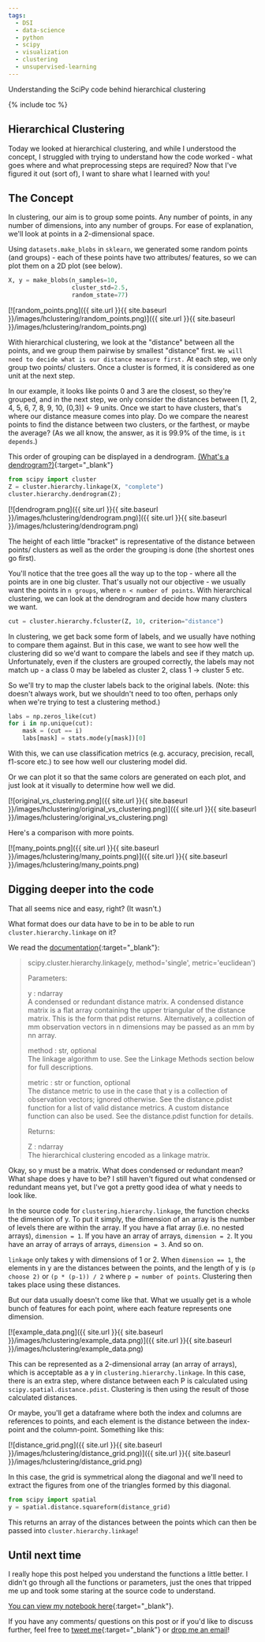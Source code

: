 ```yaml
---
tags:
  - DSI
  - data-science
  - python
  - scipy
  - visualization
  - clustering
  - unsupervised-learning
---
```

Understanding the SciPy code behind hierarchical clustering

{% include toc %}

## Hierarchical Clustering
Today we looked at hierarchical clustering, and while I understood the concept, I struggled with trying to understand how the code worked - what goes where and what preprocessing steps are required? Now that I've figured it out (sort of), I want to share what I learned with you!

## The Concept
In clustering, our aim is to group some points. Any number of points, in any number of dimensions, into any number of groups. For ease of explanation, we'll look at points in a 2-dimensional space.

Using `datasets.make_blobs` in `sklearn`, we generated some random points (and groups) - each of these points have two attributes/ features, so we can plot them on a 2D plot (see below).

```python
X, y = make_blobs(n_samples=10,
                  cluster_std=2.5,
                  random_state=77)
```

[![random_points.png]({{ site.url }}{{ site.baseurl }}/images/hclustering/random_points.png)]({{ site.url }}{{ site.baseurl }}/images/hclustering/random_points.png)

With hierarchical clustering, we look at the "distance" between all the points, and we group them pairwise by smallest "distance" first. `We will need to decide what is our distance measure first.` At each step, we only group two points/ clusters. Once a cluster is formed, it is considered as one unit at the next step.

In our example, it looks like points 0 and 3 are the closest, so they're grouped, and in the next step, we only consider the distances between [1, 2, 4, 5, 6, 7, 8, 9, 10, (0,3)] <- 9 units. Once we start to have clusters, that's where our distance measure comes into play. Do we compare the nearest points to find the distance between two clusters, or the farthest, or maybe the average? (As we all know, the answer, as it is 99.9% of the time, is `it depends`.)

This order of grouping can be displayed in a dendrogram. [(What's a dendrogram?)](https://en.wikipedia.org/wiki/Dendrogram){:target="_blank"}

```python
from scipy import cluster
Z = cluster.hierarchy.linkage(X, "complete")
cluster.hierarchy.dendrogram(Z);
```

[![dendrogram.png]({{ site.url }}{{ site.baseurl }}/images/hclustering/dendrogram.png)]({{ site.url }}{{ site.baseurl }}/images/hclustering/dendrogram.png)

The height of each little "bracket" is representative of the distance between points/ clusters as well as the order the grouping is done (the shortest ones go first).

You'll notice that the tree goes all the way up to the top - where all the points are in one big cluster. That's usually not our objective - we usually want the points in `n groups`, where `n < number of points`. With hierarchical clustering, we can look at the dendrogram and decide how many clusters we want.

```python
cut = cluster.hierarchy.fcluster(Z, 10, criterion="distance")
```

In clustering, we get back some form of labels, and we usually have nothing to compare them against. But in this case, we want to see how well the clustering did so we'd want to compare the labels and see if they match up. Unfortunately, even if the clusters are grouped correctly, the labels may not match up - a class 0 may be labeled as cluster 2, class 1 -> cluster 5 etc.

So we'll try to map the cluster labels back to the original labels. (Note: this doesn't always work, but we shouldn't need to too often, perhaps only when we're trying to test a clustering method.)

```python
labs = np.zeros_like(cut)
for i in np.unique(cut):
    mask = (cut == i)
    labs[mask] = stats.mode(y[mask])[0]
```

With this, we can use classification metrics (e.g. accuracy, precision, recall, f1-score etc.) to see how well our clustering model did.

Or we can plot it so that the same colors are generated on each plot, and just look at it visually to determine how well we did.

[![original_vs_clustering.png]({{ site.url }}{{ site.baseurl }}/images/hclustering/original_vs_clustering.png)]({{ site.url }}{{ site.baseurl }}/images/hclustering/original_vs_clustering.png)

Here's a comparison with more points.

[![many_points.png]({{ site.url }}{{ site.baseurl }}/images/hclustering/many_points.png)]({{ site.url }}{{ site.baseurl }}/images/hclustering/many_points.png)

## Digging deeper into the code
That all seems nice and easy, right? (It wasn't.)

What format does our data have to be in to be able to run `cluster.hierarchy.linkage` on it?

We read the [documentation](https://docs.scipy.org/doc/scipy-0.18.1/reference/generated/scipy.cluster.hierarchy.linkage.html){:target="_blank"}:

> scipy.cluster.hierarchy.linkage(y, method='single', metric='euclidean')
>
> Parameters:  
>
> y : ndarray  
> A condensed or redundant distance matrix. A condensed distance matrix is a flat array containing the upper triangular of the distance matrix. This is the form that pdist returns. Alternatively, a collection of mm observation vectors in n dimensions may be passed as an mm by nn array.
>
> method : str, optional  
> The linkage algorithm to use. See the Linkage Methods section below for full descriptions.
>
> metric : str or function, optional  
> The distance metric to use in the case that y is a collection of observation vectors; ignored otherwise. See the distance.pdist function for a list of valid distance metrics. A custom distance function can also be used. See the distance.pdist function for details.
>
> Returns:
>
> Z : ndarray  
>The hierarchical clustering encoded as a linkage matrix.

Okay, so y must be a matrix. What does condensed or redundant mean? What shape does y have to be? I still haven't figured out what condensed or redundant means yet, but I've got a pretty good idea of what y needs to look like.

In the source code for `clustering.hierarchy.linkage`, the function checks the dimension of y. To put it simply, the dimension of an array is the number of levels there are within the array. If you have a flat array (i.e. no nested arrays), `dimension = 1`. If you have an array of arrays, `dimension = 2`. It you have an array of arrays of arrays, `dimension = 3`. And so on.

`linkage` only takes y with dimensions of 1 or 2. When `dimension == 1`, the elements in y are the distances between the points, and the length of y is `(p choose 2)` or `(p * (p-1)) / 2` where `p = number of points`. Clustering then takes place using these distances.

But our data usually doesn't come like that. What we usually get is a whole bunch of features for each point, where each feature represents one dimension.

[![example_data.png]({{ site.url }}{{ site.baseurl }}/images/hclustering/example_data.png)]({{ site.url }}{{ site.baseurl }}/images/hclustering/example_data.png)

This can be represented as a 2-dimensional array (an array of arrays), which is acceptable as a y in `clustering.hierarchy.linkage`. In this case, there is an extra step, where distance between each P is calculated using `scipy.spatial.distance.pdist`. Clustering is then using the result of those calculated distances.

Or maybe, you'll get a dataframe where both the index and columns are references to points, and each element is the distance between the index-point and the column-point. Something like this:

[![distance_grid.png]({{ site.url }}{{ site.baseurl }}/images/hclustering/distance_grid.png)]({{ site.url }}{{ site.baseurl }}/images/hclustering/distance_grid.png)

In this case, the grid is symmetrical along the diagonal and we'll need to extract the figures from one of the triangles formed by this diagonal.

```python
from scipy import spatial
y = spatial.distance.squareform(distance_grid)
```

This returns an array of the distances between the points which can then be passed into `cluster.hierarchy.linkage`!

## Until next time
I really hope this post helped you understand the functions a little better. I didn't go through all the functions or parameters, just the ones that tripped me up and took some staring at the source code to understand.

[You can view my notebook here](https://github.com/jocelyn-ong/data-science-projects/blob/master/others/hierarchical-clustering.ipynb){:target="_blank"}.

If you have any comments/ questions on this post or if you'd like to discuss further, feel free to [tweet me](https://twitter.com/intent/tweet?text=@joce_ong){:target="_blank"} or [drop me an email](mailto:ongjoce@gmail.com)!

